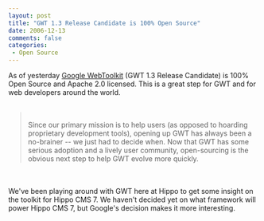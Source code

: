 ```yaml
---
layout: post
title: "GWT 1.3 Release Candidate is 100% Open Source"
date: 2006-12-13
comments: false
categories:
 - Open Source
---
```


<div class='post'>
As of yesterday <a href="http://code.google.com/webtoolkit/" target="_blank">Google WebToolkit</a> (GWT 1.3 Release Candidate) is 100% Open Source and Apache 2.0 licensed. This is a great step for GWT and for web developers around the world.<br/><br/><blockquote><br/>Since our primary mission is to help users (as opposed to hoarding proprietary development tools), opening up GWT has always been a no-brainer -- we just had to decide when. Now that GWT has some serious adoption and a lively user community, open-sourcing is the obvious next step to help GWT evolve more quickly. </blockquote><br/><br/>We've been playing around with GWT here at Hippo to get some insight on the toolkit for Hippo CMS 7. We haven't decided yet on what framework will power Hippo CMS 7, but Google's decision makes it more interesting.<br/><br/></div>
